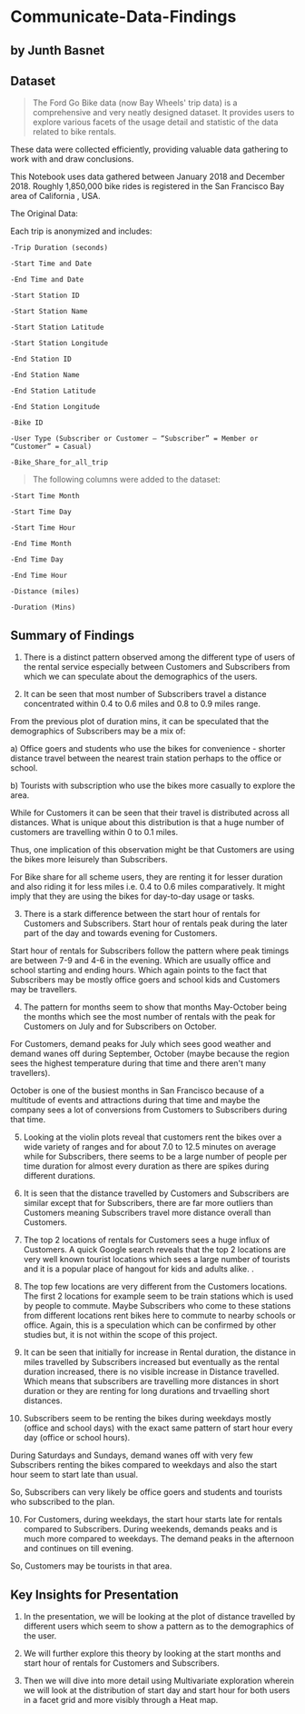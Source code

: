 # Communicate-Data-Findings
## by Junth Basnet

## Dataset

> The Ford Go Bike data (now Bay Wheels' trip data) is a comprehensive and very neatly designed dataset. It provides users to explore various facets of the usage detail and statistic of the data related to bike rentals.

These data were collected efficiently, providing valuable data gathering to work with and draw conclusions.

This Notebook uses data gathered between January 2018 and December 2018. Roughly 1,850,000 bike rides is registered in the San Francisco Bay area of California , USA.

The Original Data:

Each trip is anonymized and includes:

	-Trip Duration (seconds)

	-Start Time and Date

	-End Time and Date

	-Start Station ID

	-Start Station Name

	-Start Station Latitude

	-Start Station Longitude

	-End Station ID

	-End Station Name

	-End Station Latitude

	-End Station Longitude

	-Bike ID

	-User Type (Subscriber or Customer – “Subscriber” = Member or “Customer” = Casual)

	-Bike_Share_for_all_trip
	
> The following columns were added to the dataset:

	-Start Time Month

	-Start Time Day

	-Start Time Hour

	-End Time Month

	-End Time Day

	-End Time Hour

	-Distance (miles)

	-Duration (Mins)


## Summary of Findings

1. There is a distinct pattern observed among the different type of users of the rental service especially between Customers and Subscribers from which we can speculate about the demographics of the users. 

2. It can be seen that most number of Subscribers travel a distance concentrated within 0.4 to 0.6 miles and 0.8 to 0.9 miles range. 

From the previous plot of duration mins, it can be speculated that the demographics of Subscribers may be a mix of:

a) Office goers and students who use the bikes for convenience - shorter distance travel between the nearest train station perhaps to the office or school. 

b) Tourists with subscription who use the bikes more casually to explore the area. 

While for Customers it can be seen that their travel is distributed across all distances. What is unique about this distribution is that a huge number of customers are travelling within 0 to 0.1 miles. 

Thus, one implication of this observation might be that Customers are using the bikes more leisurely than Subscribers.

For Bike share for all scheme users, they are renting it for lesser duration and also riding it for less miles i.e. 0.4 to 0.6 miles comparatively. It might imply that they are using the bikes for day-to-day usage or tasks. 


3. There is a stark difference between the start hour of rentals for Customers and Subscribers. Start hour of rentals peak during the later part of the day and towards evening for Customers.

Start hour of rentals for Subscribers follow the pattern where peak timings are between 7-9 and 4-6 in the evening. Which are usually office and school starting and ending hours. Which again points to the fact that Subscribers may be mostly office goers and school kids and Customers may be travellers.

4. The pattern for months seem to show that months May-October being the months which see the most number of rentals with the peak for Customers on July and for Subscribers on October.

For Customers, demand peaks for July which sees good weather and demand wanes off during September, October (maybe because the region sees the highest temperature during that time and there aren't many travellers).

October is one of the busiest months in San Francisco because of a multitude of events and attractions during that time and maybe the company sees a lot of conversions from Customers to Subscribers during that time.

5. Looking at the violin plots reveal that customers rent the bikes over a wide variety of ranges and for about 7.0 to 12.5 minutes on average while for Subscribers, there seems to be a large number of people per time duration for almost every duration as there are spikes during different durations.

 5. It is seen that the distance travelled by Customers and Subscribers are similar except that for Subscribers, there are far more outliers than Customers meaning Subscribers travel more distance overall than Customers.

6. The top 2 locations of rentals for Customers sees a huge influx of Customers. A quick Google search reveals that the top 2 locations are very well known tourist locations which sees a large number of tourists and it is a popular place of hangout for kids and adults alike. .

7. The top few locations are very different from the Customers locations. The first 2 locations for example seem to be train stations which is used by people to commute. Maybe Subscribers who come to these stations from different locations rent bikes here to commute to nearby schools or office. Again, this is a speculation which can be confirmed by other studies but, it is not within the scope of this project.

8. It can be seen that initially for increase in Rental duration, the distance in miles travelled by Subscribers increased but eventually as the rental duration increased, there is no visible increase in Distance travelled. Which means that subscribers are travelling more distances in short duration or they are renting for long durations and trvaelling short distances.  

9. Subscribers seem to be renting the bikes during weekdays mostly (office and school days) with the exact same pattern of start hour every day (office or school hours). 

During Saturdays and Sundays, demand wanes off with very few Subscribers renting the bikes compared to weekdays and also the start hour seem to start late than usual. 

So, Subscribers can very likely be office goers and students and tourists who subscribed to the plan. 

10. For Customers, during weekdays, the start hour starts late for rentals compared to Subscribers. During weekends, demands peaks and is much more compared to weekdays. The demand peaks in the afternoon and continues on till evening. 

So, Customers may be tourists in that area. 


## Key Insights for Presentation

1. In the presentation, we will be looking at the plot of distance travelled by different users which seem to show a pattern as to the demographics of the user. 

2. We will further explore this theory by looking at the start months and start hour of rentals for Customers and Subscribers. 

3. Then we will dive into more detail using Multivariate exploration wherein we will look at the distribution of start day and start hour for both users in a facet grid and more visibly through a Heat map. 

